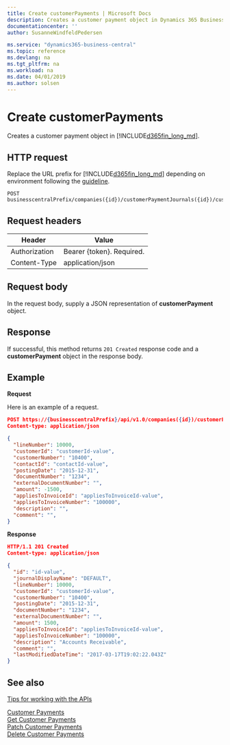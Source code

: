```yaml
---
title: Create customerPayments | Microsoft Docs
description: Creates a customer payment object in Dynamics 365 Business Central.
documentationcenter: ''
author: SusanneWindfeldPedersen

ms.service: "dynamics365-business-central"
ms.topic: reference
ms.devlang: na
ms.tgt_pltfrm: na
ms.workload: na
ms.date: 04/01/2019
ms.author: solsen
---
```


# Create customerPayments
Creates a customer payment object in [!INCLUDE[d365fin_long_md](../../includes/d365fin_long_md.md)].

## HTTP request
Replace the URL prefix for [!INCLUDE[d365fin_long_md](../../includes/d365fin_long_md.md)] depending on environment following the [guideline](../../v1.0/endpoints-apis-for-dynamics.md).
```
POST businesscentralPrefix/companies({id})/customerPaymentJournals({id})/customerPayment({id})
```

## Request headers

|Header        |Value                    |
|--------------|-------------------------|
|Authorization |Bearer {token}. Required.|
|Content-Type  |application/json         |

## Request body
In the request body, supply a JSON representation of **customerPayment** object.

## Response
If successful, this method returns ```201 Created``` response code and a **customerPayment** object in the response body.

## Example

**Request**

Here is an example of a request.

```json
POST https://{businesscentralPrefix}/api/v1.0/companies({id})/customerPayment
Content-type: application/json

{
  "lineNumber": 10000,
  "customerId": "customerId-value",
  "customerNumber": "10400",
  "contactId": "contactId-value",
  "postingDate": "2015-12-31",
  "documentNumber": "1234",
  "externalDocumentNumber": "",
  "amount": -1500,
  "appliesToInvoiceId": "appliesToInvoiceId-value",
  "appliesToInvoiceNumber": "100000",
  "description": "",
  "comment": "",
}
```
**Response**

```json
HTTP/1.1 201 Created
Content-type: application/json

{
  "id": "id-value",
  "journalDisplayName": "DEFAULT",
  "lineNumber": 10000,
  "customerId": "customerId-value",
  "customerNumber": "10400",
  "postingDate": "2015-12-31",
  "documentNumber": "1234",
  "externalDocumentNumber": "",
  "amount": 1500,
  "appliesToInvoiceId": "appliesToInvoiceId-value",
  "appliesToInvoiceNumber": "100000",
  "description": "Accounts Receivable",
  "comment": "",
  "lastModifiedDateTime": "2017-03-17T19:02:22.043Z"
}
```

## See also
[Tips for working with the APIs](/dynamics365/business-central/dev-itpro/developer/devenv-connect-apps-tips)  
  
[Customer Payments](../resources/dynamics_customerpayment.md)  
[Get Customer Payments](dynamics_customerpayment_get.md)  
[Patch Customer Payments](dynamics_customerpayment_update.md)  
[Delete Customer Payments](dynamics_customerpayment_delete.md)  
